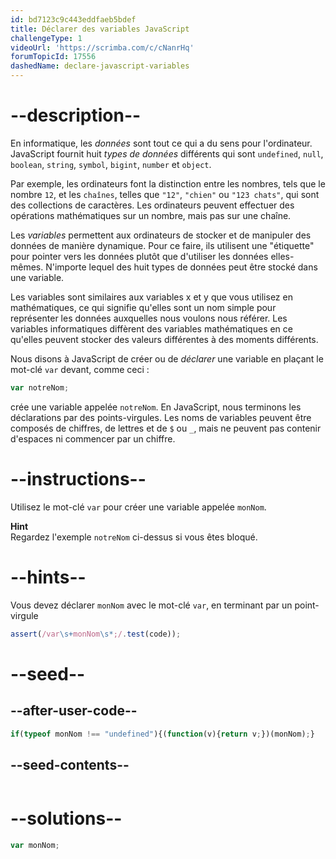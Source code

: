 ```yaml
---
id: bd7123c9c443eddfaeb5bdef
title: Déclarer des variables JavaScript
challengeType: 1
videoUrl: 'https://scrimba.com/c/cNanrHq'
forumTopicId: 17556
dashedName: declare-javascript-variables
---
```


# --description--

En informatique, les <dfn>données</dfn> sont tout ce qui a du sens pour l'ordinateur. JavaScript fournit huit <dfn>types de données</dfn> différents qui sont `undefined`, `null`, `boolean`, `string`, `symbol`, `bigint`, `number` et `object`.

Par exemple, les ordinateurs font la distinction entre les nombres, tels que le nombre `12`, et les `chaînes`, telles que `"12"`, `"chien"` ou `"123 chats"`, qui sont des collections de caractères. Les ordinateurs peuvent effectuer des opérations mathématiques sur un nombre, mais pas sur une chaîne.

Les <dfn>variables</dfn> permettent aux ordinateurs de stocker et de manipuler des données de manière dynamique. Pour ce faire, ils utilisent une "étiquette" pour pointer vers les données plutôt que d'utiliser les données elles-mêmes. N'importe lequel des huit types de données peut être stocké dans une variable.

Les variables sont similaires aux variables x et y que vous utilisez en mathématiques, ce qui signifie qu'elles sont un nom simple pour représenter les données auxquelles nous voulons nous référer. Les variables informatiques diffèrent des variables mathématiques en ce qu'elles peuvent stocker des valeurs différentes à des moments différents.

Nous disons à JavaScript de créer ou de <dfn>déclarer</dfn> une variable en plaçant le mot-clé `var` devant, comme ceci :

```js
var notreNom;
```

crée une variable appelée `notreNom`. En JavaScript, nous terminons les déclarations par des points-virgules. Les noms de variables peuvent être composés de chiffres, de lettres et de `$` ou `_`, mais ne peuvent pas contenir d'espaces ni commencer par un chiffre.

# --instructions--

Utilisez le mot-clé `var` pour créer une variable appelée `monNom`.

**Hint**  
Regardez l'exemple `notreNom` ci-dessus si vous êtes bloqué.

# --hints--

Vous devez déclarer `monNom` avec le mot-clé `var`, en terminant par un point-virgule

```js
assert(/var\s+monNom\s*;/.test(code));
```

# --seed--

## --after-user-code--

```js
if(typeof monNom !== "undefined"){(function(v){return v;})(monNom);}
```

## --seed-contents--

```js

```

# --solutions--

```js
var monNom;
```
